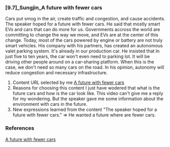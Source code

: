 ### [9.7]_Sungjin_A future with fewer cars

Cars put smog in the air, create traffic and congestion, and cause accidents. The speaker hoped for a future with fewer cars. He said that mostly smart EVs and cars that can do more for us. Governments accross the world are committing to change the way we move, and EVs are at the center of this change. Today, most of the cars powered by engine or battery are not truly smart vehicles. His company with his partners, has created an autonomous valet parking system. It's already in our production car. He insisted that In just five to ten years, the car won't even need to parking lot. It will be driving other people around on a car-sharing platform. When this is the case, we don't need so many cars on the road. In his opinion, autonomy will reduce congestion and necessary infrastructure. 

1. Content URL selected by me
[A future with fewer cars](https://www.ted.com/talks/freeman_h_shen_a_future_with_fewer_cars)
2. Reasons for choosing this content
I just have wodered that what is the future cars and how is the car look like. This video can't give me a reply for my wondering. But the speaker gave me some information about the environment with cars in the future.
3. New expressions learned from the content
"The speaker hoped for a future with fewer cars."
=> He wanted a future where are fewer cars.

### References
[A future with fewer cars](https://www.ted.com/talks/freeman_h_shen_a_future_with_fewer_cars)
